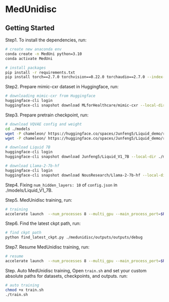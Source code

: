 # MedUnidisc

## Getting Started

Step1. To install the dependencies, run:
```bash
# create new anaconda env
conda create -n MedUni python=3.10
conda activate MedUni 

# install packages
pip install -r requirements.txt
pip install torch==2.7.0 torchvision==0.22.0 torchaudio==2.7.0 --index-url https://download.pytorch.org/whl/cu128
```

Step2. Prepare mimic-cxr dataset in Huggingface, run:
```bash
# downloading mimic-cxr from Huggingface
huggingface-cli login
huggingface-cli snapshot download MLforHealthcare/mimic-cxr --local-dir ./dataset/mimic-cxr --local-dir-use-symlinks False
```

Step3. Prepare pretrain checkpoint, run:
```bash
# download VQVAE config and weight
cd ./models
wget -P chameleon/ https://huggingface.co/spaces/Junfeng5/Liquid_demo/resolve/main/chameleon/vqgan.ckpt 
wget -P chameleon/ https://huggingface.co/spaces/Junfeng5/Liquid_demo/resolve/main/chameleon/vqgan.yaml

# download Liquid 7B
huggingface-cli login
huggingface-cli snapshot download Junfeng5/Liquid_V1_7B --local-dir ./models/Liquid_V1_7B --local-dir-use-symlinks False

# download Llama-2-7b-hf
huggingface-cli login
huggingface-cli snapshot download NousResearch/Llama-2-7b-hf --local-dir ./models/Llama-2-7b-hf --local-dir-use-symlinks False
```

Step4. Fixing `num_hidden_layers: 10` of `config.json` in ./models/Liquid_V1_7B.

Step5. MedUnidisc training, run:
```bash
# training
accelerate launch  --num_processes 8 --multi_gpu --main_process_port=$RANDOM main.py +experiments='[large_scale_train]' debug=true loader.batch_size=1 data.data_dir_train=./dataset/mimic-cxr/data data.data_dir_val=./dataset/mimic-cxr/data model.vqgan_config=./models/chameleon/vqgan.yaml model.vqgan_ckpt=./models/vqgan_ckpt model.llama_ckpt=./models/Llama-2-7b-hf model.liquid_ckpt=./models/Liquid_V1_7B
```

Step6. Find the latest ckpt path, run:
```bash
# find ckpt path
python find_latest_ckpt.py ./medunidisc/outputs/outputs/debug
```

Step7. Resume MedUnidisc training, run:
```bash
# resume
accelerate launch  --num_processes 8 --multi_gpu --main_process_port=$RANDOM main.py +experiments='[large_scale_train]' debug=true loader.batch_size=1 data.data_dir_train=./dataset/mimic-cxr/data data.data_dir_val=./dataset/mimic-cxr/data model.vqgan_config=./models/chameleon/vqgan.yaml model.vqgan_ckpt=./models/vqgan_ckpt model.llama_ckpt=./models/Llama-2-7b-hf model.liquid_ckpt=./models/Liquid_V1_7B
```

Step. Auto MedUnidisc training, Open `train.sh` and set your custom absolute paths for datasets, checkpoints, and outputs. run:
```bash
# auto training
chmod +x train.sh
./train.sh
```
